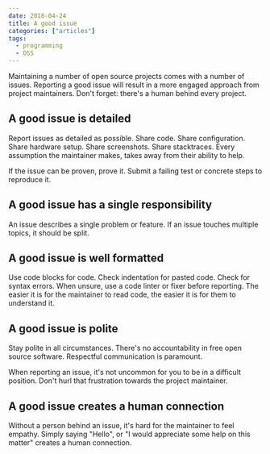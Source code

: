 ```yaml
---
date: 2018-04-24
title: A good issue
categories: ["articles"]
tags:
  - programming
  - OSS
---
```


Maintaining a number of open source projects comes with a number of issues. Reporting a good issue will result in a more engaged approach from project maintainers. Don't forget: there's a human behind every project.

<!--more-->

## A good issue is detailed

Report issues as detailed as possible. Share code. Share configuration. Share hardware setup. Share screenshots. Share stacktraces. Every assumption the maintainer makes, takes away from their ability to help.

If the issue can be proven, prove it. Submit a failing test or concrete steps to reproduce it.

## A good issue has a single responsibility

An issue describes a single problem or feature. If an issue touches multiple topics, it should be split.

## A good issue is well formatted

Use code blocks for code. Check indentation for pasted code. Check for syntax errors. When unsure, use a code linter or fixer before reporting. The easier it is for the maintainer to read code, the easier it is for them to understand it.

## A good issue is polite

Stay polite in all circumstances. There's no accountability in free open source software. Respectful communication is paramount.

When reporting an issue, it's not uncommon for you to be in a difficult position. Don't hurl that frustration towards the project maintainer.

## A good issue creates a human connection

Without a person behind an issue, it's hard for the maintainer to feel empathy. Simply saying "Hello", or "I would appreciate some help on this matter" creates a human connection.
